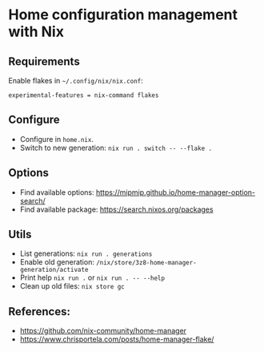 # Home configuration management with Nix

## Requirements

Enable flakes in `~/.config/nix/nix.conf`:
  
```
experimental-features = nix-command flakes
```

## Configure

* Configure in `home.nix`.
* Switch to new generation: `nix run . switch -- --flake .`

## Options

* Find available options: https://mipmip.github.io/home-manager-option-search/
* Find available package: https://search.nixos.org/packages

## Utils

* List generations: `nix run . generations`
* Enable old generation: `/nix/store/3z8-home-manager-generation/activate`
* Print help `nix run .` or `nix run . -- --help`
* Clean up old files: `nix store gc`


## References:

- https://github.com/nix-community/home-manager
- https://www.chrisportela.com/posts/home-manager-flake/
